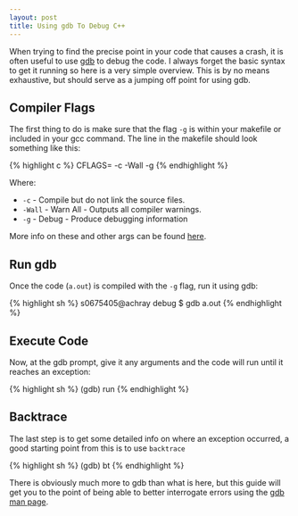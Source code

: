 ```yaml
---
layout: post
title: Using gdb To Debug C++
---
```


When trying to find the precise point in your code that causes a crash, it is often useful to
use [gdb](http://www.gnu.org/software/gdb/documentation/) to debug the code. I always forget the basic syntax to get it running so
here is a very simple overview. This is by no means exhaustive, but should serve as a
jumping off point for using gdb.

## Compiler Flags

The first thing to do is make sure that the flag `-g` is within your makefile or included
in your gcc command. The line in the makefile should look something like this:


{% highlight c  %}
CFLAGS= -c -Wall -g
{% endhighlight %}

Where:

* `-c` - Compile but do not link the source files.
* `-Wall` - Warn All - Outputs all compiler warnings.
* `-g` - Debug - Produce debugging information

More info on these and other args can be found [here](http://www.dsm.fordham.edu/cgi-bin.pl?topic=g++).

## Run gdb

Once the code (`a.out`) is compiled with the `-g` flag, run it using gdb:

{% highlight sh  %}
s0675405@achray debug $ gdb a.out
{% endhighlight  %}

## Execute Code

Now, at the gdb prompt, give it any arguments and the code will run until it reaches
an exception:

{% highlight sh  %}
(gdb) run <arg1> <arg2> <arg3>
{% endhighlight  %}

## Backtrace

The last step is to get some detailed info on where an exception occurred, a good starting
point from this is to use `backtrace`

{% highlight sh  %}
(gdb) bt
{% endhighlight  %}

There is obviously much more to gdb than what is here, but this guide will get you
to the point of being able to better interrogate errors using the [gdb man page](http://www.gnu.org/software/gdb/documentation/).
